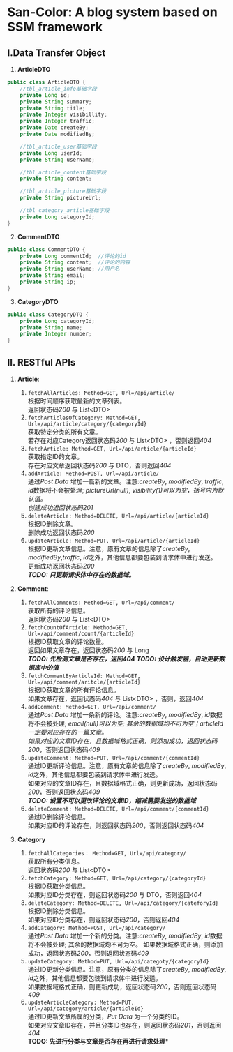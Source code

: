 # San-Color: A blog system based on SSM framework

## I.Data Transfer Object

1. **ArticleDTO**

```java
public class ArticleDTO {
    //tbl_article_info基础字段
    private Long id;
    private String summary;
    private String title;
    private Integer visibillity;
    private Integer traffic;
    private Date createBy;
    private Date modifiedBy;

    //tbl_article_user基础字段
    private Long userId;
    private String userName;

    //tbl_article_content基础字段
    private String content;

    //tbl_article_picture基础字段
    private String pictureUrl;

    //tbl_category_article基础字段
    private Long categoryId;
}
```

2. **CommentDTO**

```java
public class CommentDTO {
    private Long commentId;  //评论的id
    private String content;  //评论的内容
    private String userName; //用户名
    private String email;
    private String ip;
}
```

3. **CategoryDTO**

```java
public class CategoryDTO {
    private Long categoryId;
    private String name;
    private Integer number;
}
```

## II. RESTful APIs

1. **Article**:
    1. `fetchAllArticles: Method=GET, Url=/api/article/`  
	根据时间顺序获取最新的文章列表。  
	返回状态码*200*  与 List\<DTO\> 
	2. `fetchArticlesOfCategory: Method=GET, Url=/api/article/category/{categoryId}`  
	获取特定分类的所有文章。  
	若存在对应Category返回状态码*200*  与 List\<DTO\> ，否则返回*404*
	3. `fetchArticle: Method=GET, Url=/api/article/{articleId}`  
	获取指定ID的文章。  
	存在对应文章返回状态码*200* 与 DTO，否则返回*404*
	4. `addArticle: Method=POST, Url=/api/article/`  
	通过*Post Data* 增加一篇新的文章。注意:*createBy*, *modifiedBy*, *traffic*, *id*数据将不会被处理; *pictureUrl(null)*, *visibility(1)*可以为空，括号内为默认值。  
	创建成功返回状态码*201*
	5. `deleteArticle: Method=DELETE, Url=/api/article/{articleId}`  
	根据ID删除文章。  
	删除成功返回状态码*200*
	6. `updateArticle: Method=PUT, Url=/api/article/{articleId}`  
	根据ID更新文章信息。注意，原有文章的信息除了*createBy*, *modifiedBy*,*traffic*, *id*之外，其他信息都要包装到请求体中进行发送。  
	更新成功返回状态码*200*  
	***TODO: 只更新请求体中存在的数据域。***

2. **Comment**:
	1. `fetchAllComments: Method=GET, Url=/api/comment/`  
	获取所有的评论信息。  
	返回状态码*200* 与 List\<DTO\> 
	2. `fetchCountOfArticle: Method=GET, Url=/api/comment/count/{articleId}`  
	根据ID获取文章的评论数量。  
	返回如果文章存在，返回状态码*200* 与 Long  
	***TODO: 先检测文章是否存在，返回404***
	***TODO: 设计触发器，自动更新数据库中的值***
	3. `fetchCommentByArticleId: Method=GET, Url=/api/comment/aritcle/{articleId}`  
	根据ID获取文章的所有评论信息。  
	如果文章存在，返回状态码*404* 与 List\<DTO\> ，否则，返回*404*  
	4. `addComment: Method=GET, Url=/api/comment/`  
	通过*Post Data* 增加一条新的评论。注意:*createBy*, *modifiedBy*, *id*数据将不会被处理; *email(null)*可以为空; 其余的数据域均不可为空；*articleId*一定要对应存在的一篇文章。  
	如果对应的文章ID存在，且数据域格式正确，则添加成功，返回状态码*200*，否则返回状态码*409*  
	5. `updateComment: Method=PUT, Url=/api/comment/{commentId}`  
	通过ID更新评论信息。注意，原有文章的信息除了*createBy*, *modifiedBy*, *id*之外，其他信息都要包装到请求体中进行发送。  
	如果对应的文章ID存在，且数据域格式正确，则更新成功，返回状态码*200*，否则返回状态码*409*  
	***TODO: 设置不可以更改评论的文章ID，缩减需要发送的数据域***  
	6. `deleteComment: Method=DELETE, Url=/api/comment/{commentId}`  
	通过ID删除评论信息。  
	如果对应ID的评论存在，则返回状态码*200*，否则返回状态码*404*  

3. **Category**  
	1. `fetchAllCategories： Method=GET, Url=/api/category/`  
	获取所有分类信息。  
	返回状态码*200* 与 List\<DTO\>  
	2. `fetchCategory: Method=GET, Url=/api/category/{categoryId}`  
	根据ID获取分类信息。  
	如果对应ID分类存在，则返回状态码*200* 与 DTO，否则返回*404*  
	3. `deleteCategory: Method=DELETE, Url=/api/category/{cateforyId}`  
	根据ID删除分类信息。  
	如果对应ID分类存在，则返回状态码*200*，否则返回*404*
	4. `addCategory: Method=POST, Url=/api/category/`  
	通过*Post Data* 增加一个新的分类。注意:*createBy*, *modifiedBy*, *id*数据将不会被处理; 其余的数据域均不可为空。
	如果数据域格式正确，则添加成功，返回状态码*200*，否则返回状态码*409*  
	5. `updateCategory: Method=PUT, Url=/api/categoty/{categoryId}`  
	通过ID更新分类信息。注意，原有分类的信息除了*createBy*, *modifiedBy*, *id*之外，其他信息都要包装到请求体中进行发送。  
	如果数据域格式正确，则更新成功，返回状态码*200*，否则返回状态码*409* 
	6. `updateArticleCategory: Method=PUT, Url=/api/category/article/{articleId}`  
	通过ID更新文章所属的分类，*Put Data* 为一个分类的ID。  
	如果对应文章ID存在，并且分类ID也存在，则返回状态码*201*，否则返回*404*  
	**TODO: 先进行分类与文章是否存在再进行请求处理***